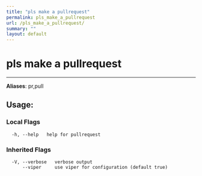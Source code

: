 ```yaml
---
title: "pls make a pullrequest"
permalink: pls_make_a_pullrequest
url: /pls_make_a_pullrequest/
summary: ""
layout: default
---
```

# pls make a pullrequest 

---
**Aliases**: pr,pull

## Usage:

### Local Flags

```
  -h, --help   help for pullrequest
```

### Inherited Flags

```
  -V, --verbose   verbose output
      --viper     use viper for configuration (default true)
```
